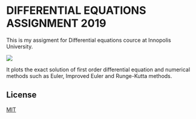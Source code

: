 # DIFFERENTIAL EQUATIONS ASSIGNMENT 2019
This is my assigment for Differential equations cource at Innopolis University.

![](image.png)

It plots the exact solution of first order differential equation and numerical methods such as Euler, Improved Euler and Runge-Kutta methods.

## License
[MIT](https://choosealicense.com/licenses/mit/)
